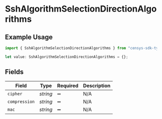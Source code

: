 # SshAlgorithmSelectionDirectionAlgorithms

## Example Usage

```typescript
import { SshAlgorithmSelectionDirectionAlgorithms } from "censys-sdk-typescript/models/components";

let value: SshAlgorithmSelectionDirectionAlgorithms = {};
```

## Fields

| Field              | Type               | Required           | Description        |
| ------------------ | ------------------ | ------------------ | ------------------ |
| `cipher`           | *string*           | :heavy_minus_sign: | N/A                |
| `compression`      | *string*           | :heavy_minus_sign: | N/A                |
| `mac`              | *string*           | :heavy_minus_sign: | N/A                |